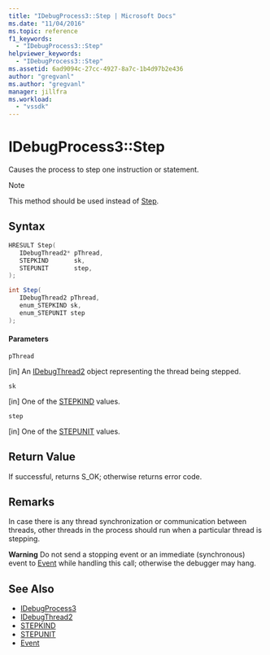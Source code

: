 ```yaml
---
title: "IDebugProcess3::Step | Microsoft Docs"
ms.date: "11/04/2016"
ms.topic: reference
f1_keywords:
  - "IDebugProcess3::Step"
helpviewer_keywords:
  - "IDebugProcess3::Step"
ms.assetid: 6ad9094c-27cc-4927-8a7c-1b4d97b2e436
author: "gregvanl"
ms.author: "gregvanl"
manager: jillfra
ms.workload:
  - "vssdk"
---
```

# IDebugProcess3::Step
Causes the process to step one instruction or statement.

> [!NOTE]
> This method should be used instead of [Step](../../../extensibility/debugger/reference/idebugprogram2-step.md).

## Syntax

```cpp
HRESULT Step(
   IDebugThread2* pThread,
   STEPKIND       sk,
   STEPUNIT       step,
);
```

```csharp
int Step(
   IDebugThread2 pThread,
   enum_STEPKIND sk,
   enum_STEPUNIT step
);
```

#### Parameters
 `pThread`

 [in] An [IDebugThread2](../../../extensibility/debugger/reference/idebugthread2.md) object representing the thread being stepped.

 `sk`

 [in] One of the [STEPKIND](../../../extensibility/debugger/reference/stepkind.md) values.

 `step`

 [in] One of the [STEPUNIT](../../../extensibility/debugger/reference/stepunit.md) values.

## Return Value
 If successful, returns S_OK; otherwise returns error code.

## Remarks
 In case there is any thread synchronization or communication between threads, other threads in the process should run when a particular thread is stepping.

 **Warning** Do not send a stopping event or an immediate (synchronous) event to [Event](../../../extensibility/debugger/reference/idebugeventcallback2-event.md) while handling this call; otherwise the debugger may hang.

## See Also
- [IDebugProcess3](../../../extensibility/debugger/reference/idebugprocess3.md)
- [IDebugThread2](../../../extensibility/debugger/reference/idebugthread2.md)
- [STEPKIND](../../../extensibility/debugger/reference/stepkind.md)
- [STEPUNIT](../../../extensibility/debugger/reference/stepunit.md)
- [Event](../../../extensibility/debugger/reference/idebugeventcallback2-event.md)